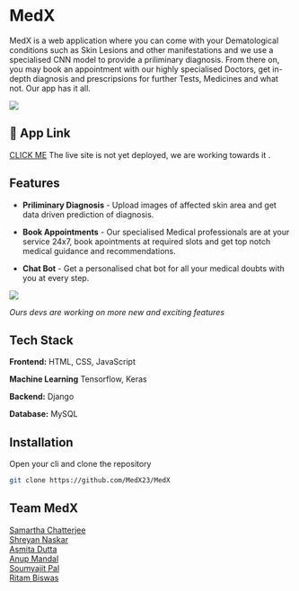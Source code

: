 # MedX

MedX is a web application where you can come with your Dematological conditions such as Skin Lesions and other manifestations and we use a specialised CNN model to provide a priliminary diagnosis. From there on, you may book an appointment with our highly specialised Doctors, get in-depth diagnosis and prescripsions for further Tests, Medicines and what not. Our app has it all.<br/>

![](https://github.com/MedX23/MedX/blob/ed4c0941603a26461e5ca88e45dbd7b55a02bbc4/Contributions/README_img/Landing.png)

## 🔗 App Link
[CLICK ME](https://medx-z7bs.onrender.com/)
The live site is not yet deployed, we are working towards it .

## Features

- **Priliminary Diagnosis** - Upload images of affected skin area and get data driven prediction of diagnosis.

- **Book Appointments** - Our specialised Medical professionals are at your service 24x7, book apointments at required slots and get top notch medical guidance and recommendations. 

- **Chat Bot** - Get a personalised chat bot for all your medical doubts with you at every step.


![](https://github.com/MedX23/MedX/blob/ed4c0941603a26461e5ca88e45dbd7b55a02bbc4/Contributions/README_img/Feature_collage.png)

*Ours devs are working on more new and exciting features*<br/>

## Tech Stack

**Frontend:** HTML, CSS, JavaScript

**Machine Learning** Tensorflow, Keras

**Backend:** Django

**Database:** MySQL

## Installation

Open your cli and clone the repository

```bash
git clone https://github.com/MedX23/MedX
```

## Team MedX

[Samartha Chatterjee ](https://github.com/samchatt143)  
[Shreyan Naskar ](https://github.com/shreyan-naskar)  
[Asmita Dutta ](https://github.com/Asmita-Dutta)<br/>
[Anup  Mandal ](https://github.com/AnupMandal0505)<br/>
[Soumyajit Pal ](https://github.com/Soumyajit001)<br/>
[Ritam Biswas ](https://github.com/Ritambiswas007)
